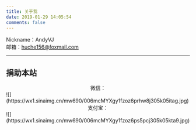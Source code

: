 ```yaml
---
title: 关于我
date: 2019-01-29 14:05:54
comments: false
---
```


Nickname：AndyVJ  
邮箱：huche156@foxmail.com  

---

## 捐助本站

<center>微信：</center>  
![](https://wx1.sinaimg.cn/mw690/006mcMYXgy1fzoz6prhw8j305k05itag.jpg)

<center>支付宝：</center>  
![](https://wx1.sinaimg.cn/mw690/006mcMYXgy1fzoz6ps5pcj305k05kta9.jpg)


